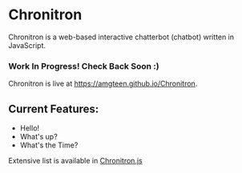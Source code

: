 # Chronitron
Chronitron is a web-based interactive chatterbot (chatbot) written in JavaScript.

### Work In Progress! Check Back Soon :)

Chronitron is live at https://amgteen.github.io/Chronitron.

## Current Features:

- Hello!
- What's up?
- What's the Time?

Extensive list is available in [Chronitron.js]()
